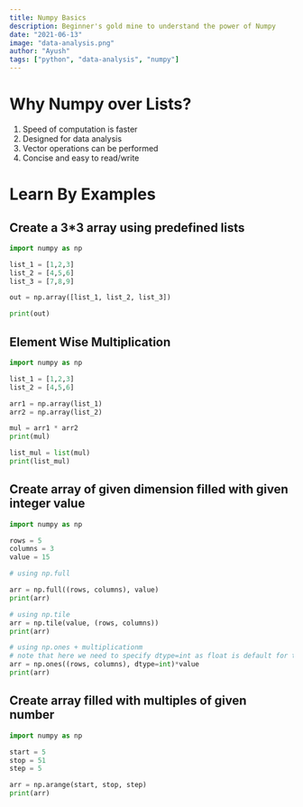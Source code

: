 ```yaml
---
title: Numpy Basics
description: Beginner's gold mine to understand the power of Numpy
date: "2021-06-13"
image: "data-analysis.png"
author: "Ayush"
tags: ["python", "data-analysis", "numpy"]
---
```


# Why Numpy over Lists?
1. Speed of computation is faster
1. Designed for data analysis
1. Vector operations can be performed
1. Concise and easy to read/write


# Learn By Examples

## Create a 3*3 array using predefined lists

```py heading='Create 3x3 Array'
import numpy as np

list_1 = [1,2,3] 
list_2 = [4,5,6] 
list_3 = [7,8,9]

out = np.array([list_1, list_2, list_3])

print(out)
```

## Element Wise Multiplication

```py heading="Element wise multiplication"
import numpy as np

list_1 = [1,2,3] 
list_2 = [4,5,6] 

arr1 = np.array(list_1)
arr2 = np.array(list_2)

mul = arr1 * arr2
print(mul)

list_mul = list(mul)
print(list_mul)
```

## Create array of given dimension filled with given integer value

```py heading="Creating numpy array filled with given data"
import numpy as np

rows = 5
columns = 3
value = 15

# using np.full

arr = np.full((rows, columns), value)
print(arr)

# using np.tile
arr = np.tile(value, (rows, columns))
print(arr)

# using np.ones + multiplicationm
# note that here we need to specify dtype=int as float is default for this function
arr = np.ones((rows, columns), dtype=int)*value
print(arr)
```

## Create array filled with multiples of given number

```py heading="Creating a numpy array filled with multiples of 5"
import numpy as np

start = 5
stop = 51
step = 5

arr = np.arange(start, stop, step)
print(arr)
```
